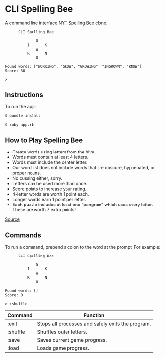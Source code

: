 # CLI Spelling Bee

A command line interface [NYT Spelling Bee](https://www.nytimes.com/puzzles/spelling-bee) clone.

```
      CLI Spelling Bee 

              G
          I       K
              W
          R       N
              O
    
Found words: ["WORKING", "GROW", "GROWING", "INGROWN", "KNOW"]
Score: 30

> 
```

## Instructions

To run the app:

```bash
$ bundle install
```

```bash
$ ruby app.rb
```

## How to Play Spelling Bee

- Create words using letters from the hive.
- Words must contain at least 4 letters.
- Words must include the center letter.
- Our word list does not include words that are obscure, hyphenated, or proper nouns.
- No cussing either, sorry.
- Letters can be used more than once.
- Score points to increase your rating.
- 4-letter words are worth 1 point each.
- Longer words earn 1 point per letter.
- Each puzzle includes at least one “pangram” which uses every letter. These are worth 7 extra points!

[Source](https://www.nytimes.com/puzzles/spelling-bee)

## Commands

To run a command, prepend a colon to the word at the prompt. For example: 

```
      CLI Spelling Bee 

              G
          I       K
              W
          R       N
              O
    
Found words: []
Score: 0

> :shuffle
```

| Command | Function         |
|---------|------------------|
| :exit   | Stops all processes and safely exits the program. |
| :shuffle| Shuffles outer letters. |
| :save   | Saves current game progress. |
| :load   | Loads game progress. |
